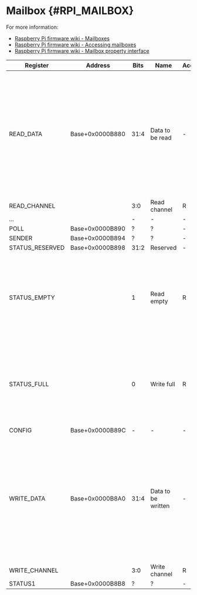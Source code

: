 # Mailbox {#RPI_MAILBOX}

For more information:
- [Raspberry Pi firmware wiki - Mailboxes](https://github.com/raspberrypi/firmware/wiki/Mailboxes)
- [Raspberry Pi firmware wiki - Accessing mailboxes](https://github.com/raspberrypi/firmware/wiki/Accessing-mailboxes)
- [Raspberry Pi firmware wiki - Mailbox property interface](https://github.com/raspberrypi/firmware/wiki/Mailbox-property-interface)

| Register        | Address         | Bits  | Name                                  | Acc | Meaning |
|-----------------|-----------------|-------|---------------------------------------|-----|---------|
| READ_DATA       | Base+0x0000B880 | 31:4  | Data to be read                       | -   | Data read from mailbox (address to buffer containing mailbox data, converted to GPU address space). Buffer must be aligned on 4 byte boundary
| READ_CHANNEL    |                 | 3:0   | Read channel                          | R   | Read channel
| ...             |                 | -     | -                                     | -   | Unused
| POLL            | Base+0x0000B890 | ?     | ?                                     | -   | Unknown
| SENDER          | Base+0x0000B894 | ?     | ?                                     | -   | Unknown
| STATUS_RESERVED | Base+0x0000B898 | 31:2  | Reserved                              | -   | Reserved
| STATUS_EMPTY    |                 | 1     | Read empty                            | R   | Read buffer empty<br/>1 = read buffer is empty<br/>0 = read buffer filled (data ready to be read)
| STATUS_FULL     |                 | 0     | Write full                            | R   | Write buffer full<br/1 = write buffer full<br/>0 = write buffer empty (data can be written)
| CONFIG          | Base+0x0000B89C | -     | -                                     | -   | Unused
| WRITE_DATA      | Base+0x0000B8A0 | 31:4  | Data to be written                    | -   | Data written to mailbox (address to buffer containing mailbox data, converted to GPU address space). Buffer must be aligned on 4 byte boundary
| WRITE_CHANNEL   |                 | 3:0   | Write channel                         | R   | Write channel
| STATUS1         | Base+0x0000B8B8 | ?     | ?                                     | -   | Unknown

